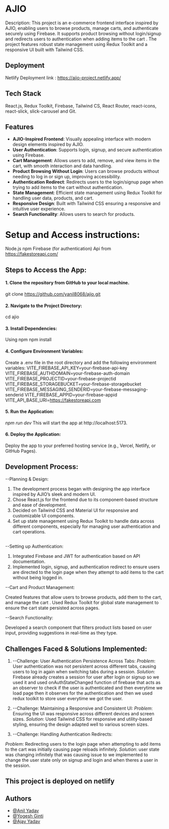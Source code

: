 # AJIO

Description: This project is an e-commerce frontend interface inspired by AJIO, enabling users to browse products, manage carts, and authenticate securely using Firebase. It supports product browsing without login/signup and redirects users to authentication when adding items to the cart . The project features robust state management using Redux Toolkit and a responsive UI built with Tailwind CSS.

## Deployment

Netlify Deployment link : https://ajio-project.netlify.app/

## Tech Stack

React.js, Redux Toolkit, Firebase, Tailwind CS, React Router, react-icons, react-slick, slick-carousel and Git.

## Features

- **AJIO-Inspired Frontend**: Visually appealing interface with modern design elements inspired by AJIO.
- **User Authentication**: Supports login, signup, and secure authentication using Firebase.
- **Cart Management**: Allows users to add, remove, and view items in the cart, with smooth interaction and data handling.
- **Product Browsing Without Login**: Users can browse products without needing to log in or sign up, improving accessibility.
- **Authentication Redirect**: Redirects users to the login/signup page when trying to add items to the cart without authentication.
- **State Management**: Efficient state management using Redux Toolkit for handling user data, products, and cart.
- **Responsive Design**: Built with Tailwind CSS ensuring a responsive and intuitive user experience.
- **Search Functionality**: Allows users to search for products.

# Setup and Access instructions:

Node.js
npm
Firebase (for authentication)
Api from https://fakestoreapi.com/

## Steps to Access the App:

#### 1. Clone the repository from GitHub to your local machine.

git clone https://github.com/yanil8068/ajio.git

#### 2. Navigate to the Project Directory:

cd ajio

#### 3. Install Dependencies:

Using npm
npm install

#### 4. Configure Environment Variables:

Create a .env file in the root directory and add the following environment variables:
VITE_FIREBASE_API_KEY=your-firebase-api-key
VITE_FIREBASE_AUTHDOMAIN=your-firebase-auth-domain
VITE_FIREBASE_PROJECTID=your-firebase-projectid
VITE_FIREBASE_STORAGEBUCKET=your-firebase-storagebucket
VITE_FIREBASE_MESSAGING_SENDERID=your-firebase-messaging-senderid
VITE_FIREBASE_APPID=your-firebase-appid
VITE_API_BASE_URI=https://fakestoreapi.com

#### 5. Run the Application:

_npm run dev_
This will start the app at http://localhost:5173.

#### 6. Deploy the Application:

Deploy the app to your preferred hosting service (e.g., Vercel, Netlify, or GitHub Pages).

## Development Process:

--Planning & Design:

1. The development process began with designing the app interface inspired by AJIO’s sleek and modern UI.
2. Chose React.js for the frontend due to its component-based structure and ease of development.
3. Decided on Tailwind CSS and Material UI for responsive and customizable UI components.
4. Set up state management using Redux Toolkit to handle data across different components, especially for managing user authentication and cart operations.

##

--Setting up Authentication:

1. Integrated Firebase and JWT for authentication based on API documentation.
2. Implemented login, signup, and authentication redirect to ensure users are directed to the login page when they attempt to add items to the cart without being logged in.

--Cart and Product Management:

Created features that allow users to browse products, add them to the cart, and manage the cart .
Used Redux Toolkit for global state management to ensure the cart state persisted across pages.

--Search Functionality:

Developed a search component that filters product lists based on user input, providing suggestions in real-time as they type.

##

## Challenges Faced & Solutions Implemented:

1. --Challenge: User Authentication Persistence Across Tabs:
   _Problem_: User authentication was not persistent across different tabs, causing users to log in again when switching tabs during a session.
   _Solution_: Firebase already creates a session for user after login or signup so we used it and used onAuthStateChanged function of firebase that acts as an observer to check if the user is authenticated and then everytime we load page then it observes for the authentication and then we used redux toolkit to store user everytime we got the user.

2. --Challenge: Maintaining a Responsive and Consistent UI:
   _Problem_: Ensuring the UI was responsive across different devices and screen sizes.
   _Solution_: Used Tailwind CSS for responsive and utility-based styling, ensuring the design adapted well to various screen sizes.

3. --Challenge: Handling Authentication Redirects:

_Problem_: Redirecting users to the login page when attempting to add items to the cart was initially causing page reloads infinitely.
_Solution_: user state was changing infinitely that was causing issue to we implemented to change the user state only on signup and login and when theres a user in the session.

## This project is deployed on netlify

## Authors

- [@Anil Yadav](https://github.com/yanil8068)
- [@Yogesh Ginti](https://github.com/Yogesh-Ginti)
- [@Ajay Yadav](https://github.com/Ajaybipul)
